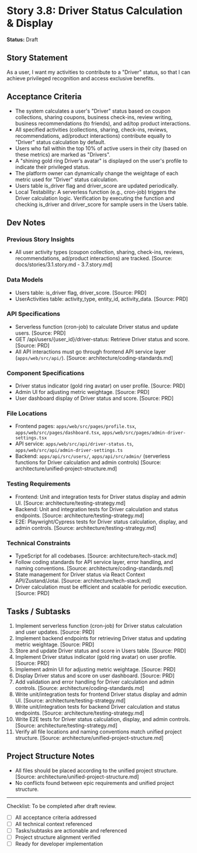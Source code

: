 # Story 3.8: Driver Status Calculation & Display

**Status:** Draft

## Story Statement
As a user,
I want my activities to contribute to a "Driver" status,
so that I can achieve privileged recognition and access exclusive benefits.

## Acceptance Criteria
- The system calculates a user's "Driver" status based on coupon collections, sharing coupons, business check-ins, review writing, business recommendations (to friends), and ad/top product interactions.
- All specified activities (collections, sharing, check-ins, reviews, recommendations, ad/product interactions) contribute equally to "Driver" status calculation by default.
- Users who fall within the top 10% of active users in their city (based on these metrics) are marked as "Drivers".
- A "shining gold ring Driver’s avatar" is displayed on the user's profile to indicate their privileged status.
- The platform owner can dynamically change the weightage of each metric used for "Driver" status calculation.
- Users table is_driver flag and driver_score are updated periodically.
- Local Testability: A serverless function (e.g., cron-job) triggers the Driver calculation logic. Verification by executing the function and checking is_driver and driver_score for sample users in the Users table.

## Dev Notes
### Previous Story Insights
- All user activity types (coupon collection, sharing, check-ins, reviews, recommendations, ad/product interactions) are tracked. [Source: docs/stories/3.1.story.md - 3.7.story.md]

### Data Models
- Users table: is_driver flag, driver_score. [Source: PRD]
- UserActivities table: activity_type, entity_id, activity_data. [Source: PRD]

### API Specifications
- Serverless function (cron-job) to calculate Driver status and update users. [Source: PRD]
- GET /api/users/{user_id}/driver-status: Retrieve Driver status and score. [Source: PRD]
- All API interactions must go through frontend API service layer (`apps/web/src/api/`). [Source: architecture/coding-standards.md]

### Component Specifications
- Driver status indicator (gold ring avatar) on user profile. [Source: PRD]
- Admin UI for adjusting metric weightage. [Source: PRD]
- User dashboard display of Driver status and score. [Source: PRD]

### File Locations
- Frontend pages: `apps/web/src/pages/profile.tsx`, `apps/web/src/pages/dashboard.tsx`, `apps/web/src/pages/admin-driver-settings.tsx`
- API service: `apps/web/src/api/driver-status.ts`, `apps/web/src/api/admin-driver-settings.ts`
- Backend: `apps/api/src/users/`, `apps/api/src/admin/` (serverless functions for Driver calculation and admin controls)
[Source: architecture/unified-project-structure.md]

### Testing Requirements
- Frontend: Unit and integration tests for Driver status display and admin UI. [Source: architecture/testing-strategy.md]
- Backend: Unit and integration tests for Driver calculation and status endpoints. [Source: architecture/testing-strategy.md]
- E2E: Playwright/Cypress tests for Driver status calculation, display, and admin controls. [Source: architecture/testing-strategy.md]

### Technical Constraints
- TypeScript for all codebases. [Source: architecture/tech-stack.md]
- Follow coding standards for API service layer, error handling, and naming conventions. [Source: architecture/coding-standards.md]
- State management for Driver status via React Context API/Zustand/Jotai. [Source: architecture/tech-stack.md]
- Driver calculation must be efficient and scalable for periodic execution. [Source: PRD]

## Tasks / Subtasks
1. Implement serverless function (cron-job) for Driver status calculation and user updates. [Source: PRD]
2. Implement backend endpoints for retrieving Driver status and updating metric weightage. [Source: PRD]
3. Store and update Driver status and score in Users table. [Source: PRD]
4. Implement Driver status indicator (gold ring avatar) on user profile. [Source: PRD]
5. Implement admin UI for adjusting metric weightage. [Source: PRD]
6. Display Driver status and score on user dashboard. [Source: PRD]
7. Add validation and error handling for Driver calculation and admin controls. [Source: architecture/coding-standards.md]
8. Write unit/integration tests for frontend Driver status display and admin UI. [Source: architecture/testing-strategy.md]
9. Write unit/integration tests for backend Driver calculation and status endpoints. [Source: architecture/testing-strategy.md]
10. Write E2E tests for Driver status calculation, display, and admin controls. [Source: architecture/testing-strategy.md]
11. Verify all file locations and naming conventions match unified project structure. [Source: architecture/unified-project-structure.md]

## Project Structure Notes
- All files should be placed according to the unified project structure. [Source: architecture/unified-project-structure.md]
- No conflicts found between epic requirements and unified project structure.

---

Checklist: To be completed after draft review.
- [ ] All acceptance criteria addressed
- [ ] All technical context referenced
- [ ] Tasks/subtasks are actionable and referenced
- [ ] Project structure alignment verified
- [ ] Ready for developer implementation 